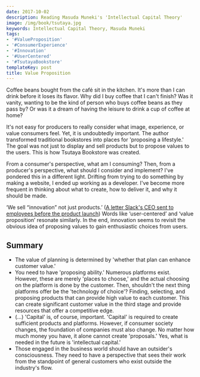 ```yaml
---
date: 2017-10-02
description: Reading Masuda Muneki's 'Intellectual Capital Theory'
image: /img/book/tsutaya.jpg
keywords: Intellectual Capital Theory, Masuda Muneki
tags:
- '#ValueProposition'
- '#ConsumerExperience'
- '#Innovation'
- '#UserCentered'
- '#TsutayaBookstore'
templateKey: post
title: Value Proposition
---
```


Coffee beans bought from the café sit in the kitchen. It's more than I can drink before it loses its flavor. Why did I buy coffee that I can't finish? Was it vanity, wanting to be the kind of person who buys coffee beans as they pass by? Or was it a dream of having the leisure to drink a cup of coffee at home?

It's not easy for producers to really consider what image, experience, or value consumers feel. Yet, it is undoubtedly important. The author transformed traditional bookstores into places for 'proposing a lifestyle.' The goal was not just to display and sell products but to propose values to the users. This is how Tsutaya Bookstore was created.

From a consumer's perspective, what am I consuming? Then, from a producer's perspective, what should I consider and implement? I've pondered this in a different light. Drifting from trying to do something by making a website, I ended up working as a developer. I've become more frequent in thinking about what to create, how to deliver it, and why it should be made.

‘We sell “innovation” not just products.’ ([A letter Slack's CEO sent to employees before the product launch](https://someto.wordpress.com/2015/04/02/slack-ceo%EA%B0%80-%EC%A0%9C%ED%92%88-%EC%B6%9C%EC%8B%9C%EC%A0%84-%EC%A7%81%EC%9B%90%EB%93%A4%EC%97%90%EA%B2%8C-%EB%B3%B4%EB%82%B8-%ED%8E%B8%EC%A7%80/)) Words like ‘user-centered’ and ‘value proposition’ resonate similarly. In the end, innovation seems to revisit the obvious idea of proposing values to gain enthusiastic choices from users.

## Summary
- The value of planning is determined by 'whether that plan can enhance customer value.'
- You need to have 'proposing ability.' Numerous platforms exist. However, these are merely 'places to choose,' and the actual choosing on the platform is done by the customer. Then, shouldn't the next thing platforms offer be the 'technology of choice'? Finding, selecting, and proposing products that can provide high value to each customer. This can create significant customer value in the third stage and provide resources that offer a competitive edge.
- (...) 'Capital' is, of course, important. 'Capital' is required to create sufficient products and platforms. However, if consumer society changes, the foundation of companies must also change. No matter how much money you have, it alone cannot create 'proposals.' Yes, what is needed in the future is 'intellectual capital.'
- Those engaged in the business world should have an outsider's consciousness. They need to have a perspective that sees their work from the standpoint of general customers who exist outside the industry's flow.